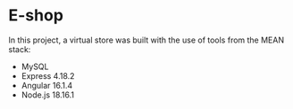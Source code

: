 # E-shop

In this project, a virtual store was built with the use of tools from the MEAN stack:

- MySQL
- Express 4.18.2
- Angular 16.1.4
- Node.js 18.16.1
  
